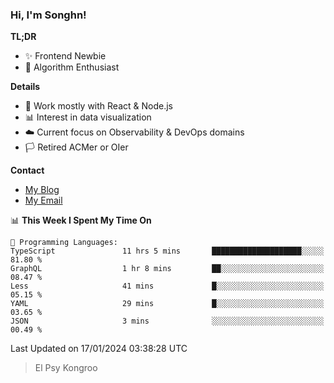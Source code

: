 ### Hi, I'm Songhn!

**TL;DR**

- ✨ Frontend Newbie
- 🎈 Algorithm Enthusiast

**Details**

- 🎯 Work mostly with React & Node.js
- 📊 Interest in data visualization
- ☁️ Current focus on Observability & DevOps domains
- 🏳️ Retired ACMer or OIer

**Contact**
- [My Blog](https://blog.songhn.com)
- [My Email](mailto:songhn233@gmail.com)

<!--START_SECTION:waka-->
📊 **This Week I Spent My Time On** 

```text
💬 Programming Languages: 
TypeScript               11 hrs 5 mins       ████████████████████░░░░░   81.80 % 
GraphQL                  1 hr 8 mins         ██░░░░░░░░░░░░░░░░░░░░░░░   08.47 % 
Less                     41 mins             █░░░░░░░░░░░░░░░░░░░░░░░░   05.15 % 
YAML                     29 mins             █░░░░░░░░░░░░░░░░░░░░░░░░   03.65 % 
JSON                     3 mins              ░░░░░░░░░░░░░░░░░░░░░░░░░   00.49 % 
```


 Last Updated on 17/01/2024 03:38:28 UTC
<!--END_SECTION:waka-->

> El Psy Kongroo
